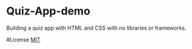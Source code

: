# Quiz-App-demo
Building a quiz app with HTML and CSS with no libraries or frameworks.

#License
[MIT](https://choosealicense.com/licenses/mit/)
